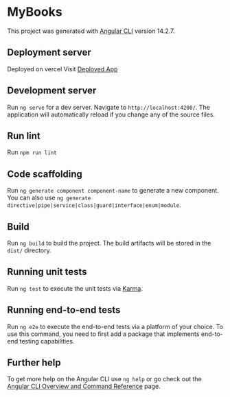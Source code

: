 # MyBooks

This project was generated with [Angular CLI](https://github.com/angular/angular-cli) version 14.2.7.

## Deployment server

Deployed on vercel
Visit [Deployed App](https://my-books-beige.vercel.app/)

## Development server

Run `ng serve` for a dev server. Navigate to `http://localhost:4200/`. The application will automatically reload if you change any of the source files.

## Run lint

Run `npm run lint`

## Code scaffolding

Run `ng generate component component-name` to generate a new component. You can also use `ng generate directive|pipe|service|class|guard|interface|enum|module`.

## Build

Run `ng build` to build the project. The build artifacts will be stored in the `dist/` directory.

## Running unit tests

Run `ng test` to execute the unit tests via [Karma](https://karma-runner.github.io).

## Running end-to-end tests

Run `ng e2e` to execute the end-to-end tests via a platform of your choice. To use this command, you need to first add a package that implements end-to-end testing capabilities.

## Further help

To get more help on the Angular CLI use `ng help` or go check out the [Angular CLI Overview and Command Reference](https://angular.io/cli) page.
